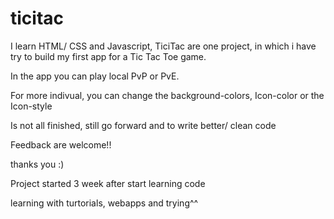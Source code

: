 # ticitac
I learn HTML/ CSS and Javascript, TiciTac are one project, in which i have try to build my first app for a Tic Tac Toe game.

In the app you can play local PvP or PvE.

For more indivual, you can change the background-colors, Icon-color or the Icon-style

Is not all finished, still go forward and to write better/ clean code

Feedback are welcome!!

thanks you :)

Project started 3 week after start learning code

learning with turtorials, webapps and trying^^
